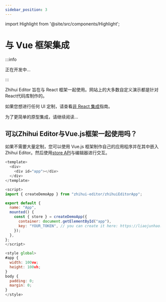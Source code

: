 ```yaml
---
sidebar_position: 3
---
```


import Highlight from '@site/src/components/Highlight';

# 与 Vue 框架集成

:::info

正在开发中...

:::

<Highlight color="#dfd9fe">Zhihui Editor</Highlight> 旨在与 <Highlight color="#dfd9fe">React</Highlight> 框架一起使用。网站上的大多数自定义演示都是针对React代码库制作的。

如果您想进行任何 UI 定制，请查看[非 React 集成](/docs/non-react-integration)指南。

为了更简单的原型集成，请继续阅读...

## 可以<Highlight color="#dfd9fe">Zhihui Editor</Highlight>与<Highlight color="#dfd9fe">Vue.js</Highlight>框架一起使用吗？

如果不需要大量定制，您可以使用 <Highlight color="#dfd9fe">Vue.js</Highlight> 框架制作自己的应用程序并在其中嵌入 <Highlight color="#dfd9fe">Zhihui Editor</Highlight>。然后使用[store API](/docs/store-api/store-overview)与编辑器进行交互。

```js
<template>
  <div>
    <div id="app"></div>
  </div>
</template>

<script>
import { createDemoApp } from "zhihui-editor/zhihuiEditorApp";

export default {
  name: "App",
  mounted() {
    const { store } = createDemoApp({
      container: document.getElementById("app"),
      key: "YOUR_TOKEN", // you can create it here: https://liaojunhao.github.io/zhihui-editor/pricing
    });
  },
};
</script>

<style global>
#app {
  width: 100vw;
  height: 100vh;
}
body {
  padding: 0;
  margin: 0;
}
</style>
```
